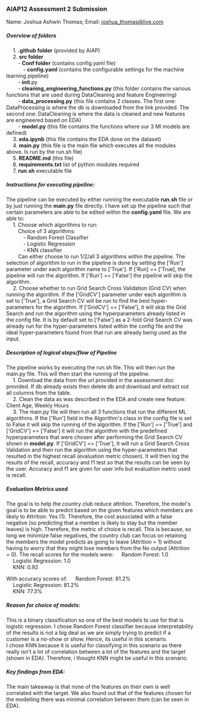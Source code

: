 ### AIAP12 Assessment 2 Submission   
Name: Joshua Ashwin Thomas;  Email: joshua_thomas@live.com   

##### Overview of folders      
&emsp; 1. **.github folder** (provided by AIAP)   
&emsp; 2. **src folder**    
&emsp;&emsp; - **Conf folder** (contains config.yaml file)   
&emsp;&emsp;&emsp; - **config.yaml** (contains the configurable settings for the machine learning pipeline)    
&emsp;&emsp; - __init__.py    
&emsp;&emsp; - **cleaning_engineering_functions.py** (this folder contains the various functions that are used during DataCleaning and feature Engineering)   
&emsp;&emsp; - **data_processing.py** (this file contains 2 classes. The first one: DataProcessing is where the db is downloaded from the link provided. The second one: DataCleaning is where the data is cleaned and new features are engineered based on EDA)   
&emsp;&emsp; - **model.py** (this file contains the functions where our 3 Ml models are defined)   
&emsp; 3. **eda.ipynb** (this file contains the EDA done on the dataset)   
&emsp; 4. **main.py** (this file is the main file which executes all the modules above. Is run by the run.sh file)   
&emsp; 5. **README.md** (this file)    
&emsp; 6. **requirements.txt** list of python modules required    
&emsp; 7. **run.sh** executable file   

##### Instructions for executing pipeline: 
The pipeline can be executed by either running the executable **run.sh** file or by just running the **main.py** file directly. I have set up the pipeline such that certain parameters are able to be edited within the **config.yaml** file. We are able to:    
&emsp; 1. Choose which algorithms to run:   
&emsp;&emsp; Choice of 3 algorithms:    
&emsp;&emsp;&emsp; - Random Forest Classifier   
&emsp;&emsp;&emsp; - Logistic Regression   
&emsp;&emsp;&emsp; - KNN classifier     
&emsp;&emsp; Can either choose to run 1/2/all 3 algorithms within the pipeline. The selection of algorithm to run in the pipeline is done by setting the ['Run'] parameter under each algorithm name to ['True']. If ['Run] == ['True], the pipeline will run the algorithm. If ['Run'] == ['False'] the pipeline will skip the algorithm.     
&emsp; 2. Choose whether to run Grid Search Cross Validation (Grid CV) when running the algorithm. If the ['GridCV'] parameter under each algorithm is set to ['True'], a Grid Search CV will be run to find the best hyper-parameters for the algorithm. If ['GridCV'] == ['False'], it will skip the Grid Search and run the algorithm using the hyperparameters already listed in the config file. It is by default set to ['False'] as a 2-fold Grid Search CV was already run for the hyper-parameters listed within the config file and the ideal hyper-parameters found from that run are already being used as the input. 

##### Description of logical steps/flow of Pipeline  
The pipeline works by executing the run.sh file. This will then run the main.py file. This will then start the running of the pipeline.   
&emsp; 1. Download the data from the url provided in the assessment doc provided. If db already exists then delete db and download and extract out all columns from the table.   
&emsp; 2. Clean the data as was described in the EDA and create new feature: Client Age, Weekly Hours   
&emsp; 3. The main.py file will then run all 3 functions that run the different ML algorithms. If the ['Run'] field in the Algorithm's class in the config file is set to False it will skip the running of the algorithm. If the ['Run'] == ['True'] and ['GridCV'] == ['False'] it will run the algorithm with the predefined hyperparameters that were chosen after performing the Grid Search CV shown in **model.py**. If ['GridCV'] == ['True'], It will run a Grid Search Cross Validation and then run the algorithm using the hyper-parameters that resulted in the highest recall (evaluation metric chosen). It will then log the results of the recall, accuracy and f1 test so that the results can be seen by the user. Accuracy and f1 are given for user info but evaluation metric used is recall. 
##### Evaluation Metrics used
The goal is to help the country club reduce attrition. Therefore, the model's goal is to be able to predict based on the given features which members are likely to Attrition: Yes (1). Therefore, the cost associated with a false negative (so predicting that a member is likely to stay but the member leaves) is high. Therefore, the metric of choice is recall. This is because, so long we minimize false negatives, the country club can focus on retaining the members the model predicts as going to leave (Attrition = 1) without having to worry that they might lose members from the No output (Attrition = 0). The recall scores for the models were:
&emsp; Random Forest: 1.0   
&emsp; Logistic Regression: 1.0  
&emsp; KNN: 0.92

With accuracy scores of: 
&emsp; Random Forest: 81.2%   
&emsp; Logistic Regression: 81.2%  
&emsp; KNN: 77.3%
##### Reason for choice of models: 
This is a binary classification so one of the best models to use for that is logistic regression. 
I chose Random Forest classifier because interpretability of the results is not a big deal as we are simply trying to predict if a customer is a no-show or show. Hence, its useful in this scenario.    
I chose KNN because it is useful for classifying in this scenario as there really isn't a lot of correlation between a lot of the features and the target (shown in EDA). Therefore, i thought KNN might be useful in this scenario. 

##### Key findings from EDA: 
The main takeaway is that none of the features on their own is well correlated with the target. We also found out that of the features chosen for the modelling there was minimal correlation between them (can be seen in EDA). 